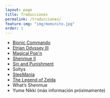 ```yaml
---
layout: page
title: Traducciones
permalink: /traducciones/
feature-img: "img/mominito.jpg"
order: 1
---
```


* [Bionic Commando](/traducciones/bionic-commando/)
* [Etrian Odyssey III](/traducciones/etrian-odyssey-iii/)
* [Magical Pop'n](/traducciones/magical-popn/)
* [Shenmue II](/traducciones/shenmue-ii/)
* [Sin and Punishment](/traducciones/sin-and-punishment/)
* Soltys
* [StepMania](/traducciones/stepmania/)
* [The Legend of Zelda](/traducciones/the-legend-of-zelda/)
* What’s Shenmue
* Yume Nikki (más información próximamente)